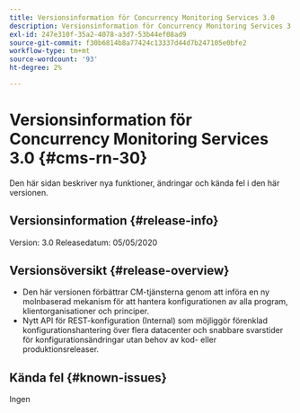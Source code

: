 ```yaml
---
title: Versionsinformation för Concurrency Monitoring Services 3.0
description: Versionsinformation för Concurrency Monitoring Services 3.0
exl-id: 247e310f-35a2-4078-a3d7-53b44ef08ad9
source-git-commit: f30b6814b8a77424c13337d44d7b247105e0bfe2
workflow-type: tm+mt
source-wordcount: '93'
ht-degree: 2%

---
```


# Versionsinformation för Concurrency Monitoring Services 3.0 {#cms-rn-30}

Den här sidan beskriver nya funktioner, ändringar och kända fel i den här versionen.

## Versionsinformation {#release-info}

Version: 3.0
Releasedatum: 05/05/2020

## Versionsöversikt {#release-overview}

* Den här versionen förbättrar CM-tjänsterna genom att införa en ny molnbaserad mekanism för att hantera konfigurationen av alla program, klientorganisationer och principer.
* Nytt API för REST-konfiguration (Internal) som möjliggör förenklad konfigurationshantering över flera datacenter och snabbare svarstider för konfigurationsändringar utan behov av kod- eller produktionsreleaser.


## Kända fel {#known-issues}

Ingen
